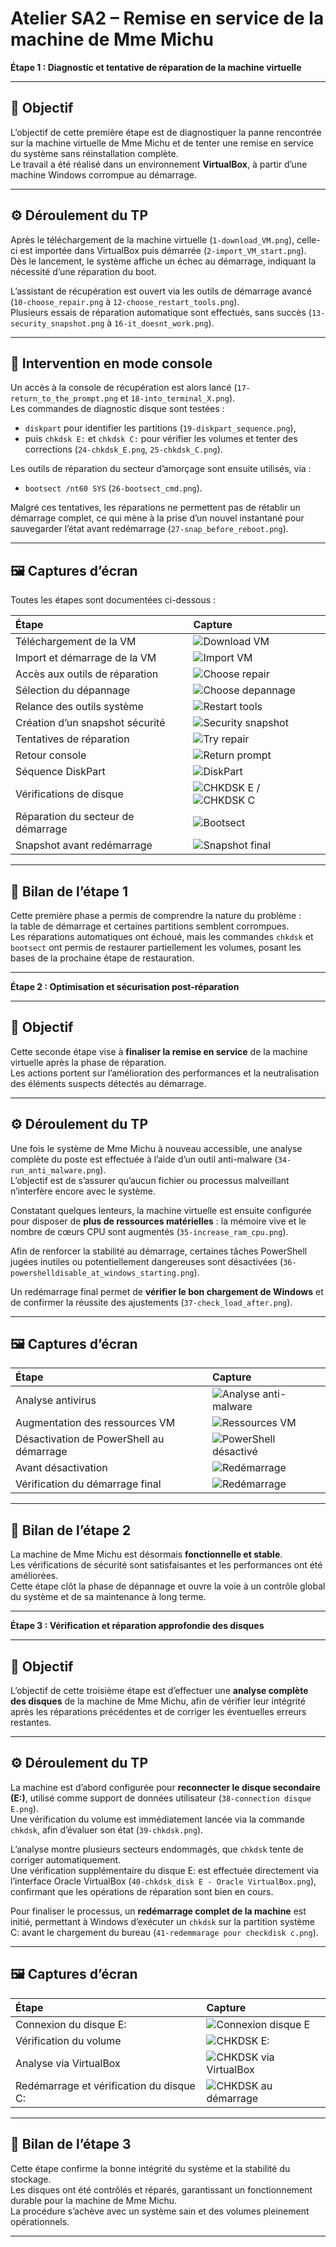 # Atelier SA2 – Remise en service de la machine de Mme Michu  
**Étape 1 : Diagnostic et tentative de réparation de la machine virtuelle**

---

## 🧩 Objectif

L’objectif de cette première étape est de diagnostiquer la panne rencontrée sur la machine virtuelle de Mme Michu et de tenter une remise en service du système sans réinstallation complète.  
Le travail a été réalisé dans un environnement **VirtualBox**, à partir d’une machine Windows corrompue au démarrage.

---

## ⚙️ Déroulement du TP

Après le téléchargement de la machine virtuelle (`1-download_VM.png`), celle-ci est importée dans VirtualBox puis démarrée (`2-import_VM_start.png`).  
Dès le lancement, le système affiche un échec au démarrage, indiquant la nécessité d’une réparation du boot.

L’assistant de récupération est ouvert via les outils de démarrage avancé (`10-choose_repair.png` à `12-choose_restart_tools.png`).  
Plusieurs essais de réparation automatique sont effectués, sans succès (`13-security_snapshot.png` à `16-it_doesnt_work.png`).

---

## 🧰 Intervention en mode console

Un accès à la console de récupération est alors lancé (`17-return_to_the_prompt.png` et `18-into_terminal_X.png`).  
Les commandes de diagnostic disque sont testées :

- `diskpart` pour identifier les partitions (`19-diskpart_sequence.png`),  
- puis `chkdsk E:` et `chkdsk C:` pour vérifier les volumes et tenter des corrections (`24-chkdsk_E.png`, `25-chkdsk_C.png`).

Les outils de réparation du secteur d’amorçage sont ensuite utilisés, via :

- `bootsect /nt60 SYS` (`26-bootsect_cmd.png`).

Malgré ces tentatives, les réparations ne permettent pas de rétablir un démarrage complet, ce qui mène à la prise d’un nouvel instantané pour sauvegarder l’état avant redémarrage (`27-snap_before_reboot.png`).

---

## 🖼️ Captures d’écran

Toutes les étapes sont documentées ci-dessous :

| Étape | Capture |
|:------|:--------|
| Téléchargement de la VM | ![Download VM](captures/1-download_VM.png) |
| Import et démarrage de la VM | ![Import VM](captures/2-import_VM_start.png) |
| Accès aux outils de réparation | ![Choose repair](captures/10-choose_repair.png) |
| Sélection du dépannage | ![Choose depannage](captures/11-choose_depannage.png) |
| Relance des outils système | ![Restart tools](captures/12-choose_restart_tools.png) |
| Création d’un snapshot sécurité | ![Security snapshot](captures/13-security_snapshot.png) |
| Tentatives de réparation | ![Try repair](captures/15-try_to_repair.png) |
| Retour console | ![Return prompt](captures/17-return_to_the_prompt.png) |
| Séquence DiskPart | ![DiskPart](captures/19-diskpart_sequence.png) |
| Vérifications de disque | ![CHKDSK E](captures/24-chkdsk_E.png) / ![CHKDSK C](captures/25-chkdsk_C.png) |
| Réparation du secteur de démarrage | ![Bootsect](captures/26-bootsect_cmd.png) |
| Snapshot avant redémarrage | ![Snapshot final](captures/27-snap_before_reboot.png) |

---

## 🧾 Bilan de l’étape 1

Cette première phase a permis de comprendre la nature du problème :  
la table de démarrage et certaines partitions semblent corrompues.  
Les réparations automatiques ont échoué, mais les commandes `chkdsk` et `bootsect` ont permis de restaurer partiellement les volumes, posant les bases de la prochaine étape de restauration.

---

**Étape 2 : Optimisation et sécurisation post-réparation**

---

## 🎯 Objectif

Cette seconde étape vise à **finaliser la remise en service** de la machine virtuelle après la phase de réparation.  
Les actions portent sur l’amélioration des performances et la neutralisation des éléments suspects détectés au démarrage.

---

## ⚙️ Déroulement du TP

Une fois le système de Mme Michu à nouveau accessible, une analyse complète du poste est effectuée à l’aide d’un outil anti-malware (`34-run_anti_malware.png`).  
L’objectif est de s’assurer qu’aucun fichier ou processus malveillant n’interfère encore avec le système.

Constatant quelques lenteurs, la machine virtuelle est ensuite configurée pour disposer de **plus de ressources matérielles** : la mémoire vive et le nombre de cœurs CPU sont augmentés (`35-increase_ram_cpu.png`).

Afin de renforcer la stabilité au démarrage, certaines tâches PowerShell jugées inutiles ou potentiellement dangereuses sont désactivées (`36-powershelldisable_at_windows_starting.png`).

Un redémarrage final permet de **vérifier le bon chargement de Windows** et de confirmer la réussite des ajustements (`37-check_load_after.png`).

---

## 🖼️ Captures d’écran

| Étape | Capture |
|:------|:--------|
| Analyse antivirus | ![Analyse anti-malware](captures/34-run_anti_malware.png) |
| Augmentation des ressources VM | ![Ressources VM](captures/35-increase_ram_cpu.png) |
| Désactivation de PowerShell au démarrage | ![PowerShell désactivé](captures/36-powershelldisable_at_windows_starting.png) |
| Avant désactivation | ![Redémarrage](captures/33-check_tasks.png) |
| Vérification du démarrage final | ![Redémarrage](captures/37-check_load_after.png) |

---

## 🧾 Bilan de l’étape 2

La machine de Mme Michu est désormais **fonctionnelle et stable**.  
Les vérifications de sécurité sont satisfaisantes et les performances ont été améliorées.  
Cette étape clôt la phase de dépannage et ouvre la voie à un contrôle global du système et de sa maintenance à long terme.

---

**Étape 3 : Vérification et réparation approfondie des disques**

---

## 🎯 Objectif

L’objectif de cette troisième étape est d’effectuer une **analyse complète des disques** de la machine de Mme Michu, afin de vérifier leur intégrité après les réparations précédentes et de corriger les éventuelles erreurs restantes.

---

## ⚙️ Déroulement du TP

La machine est d’abord configurée pour **reconnecter le disque secondaire (E:)**, utilisé comme support de données utilisateur (`38-connection disque E.png`).  
Une vérification du volume est immédiatement lancée via la commande `chkdsk`, afin d’évaluer son état (`39-chkdsk.png`).

L’analyse montre plusieurs secteurs endommagés, que `chkdsk` tente de corriger automatiquement.  
Une vérification supplémentaire du disque E: est effectuée directement via l’interface Oracle VirtualBox (`40-chkdsk_disk E - Oracle VirtualBox.png`), confirmant que les opérations de réparation sont bien en cours.

Pour finaliser le processus, un **redémarrage complet de la machine** est initié, permettant à Windows d’exécuter un `chkdsk` sur la partition système C: avant le chargement du bureau (`41-redemmarage pour checkdisk c.png`).

---

## 🖼️ Captures d’écran

| Étape | Capture |
|:------|:--------|
| Connexion du disque E: | ![Connexion disque E](captures/38-connection_disque_E.png) |
| Vérification du volume | ![CHKDSK E:](captures/39-chkdsk.png) |
| Analyse via VirtualBox | ![CHKDSK via VirtualBox](captures/40-chkdsk_disk_E.png) |
| Redémarrage et vérification du disque C: | ![CHKDSK au démarrage](captures/41-redemmarage_pour_checkdisk_Cpng) |

---

## 🧾 Bilan de l’étape 3

Cette étape confirme la bonne intégrité du système et la stabilité du stockage.  
Les disques ont été contrôlés et réparés, garantissant un fonctionnement durable pour la machine de Mme Michu.  
La procédure s’achève avec un système sain et des volumes pleinement opérationnels.

---

